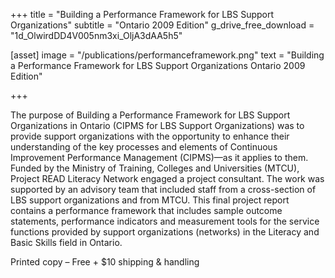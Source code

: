 +++
title = "Building a Performance Framework for LBS Support Organizations"
subtitle = "Ontario 2009 Edition"
g_drive_free_download = "1d_OlwirdDD4V005nm3xi_OljA3dAA5h5"

[asset]
  image = "/publications/performanceframework.png"
  text = "Building a Performance Framework for LBS Support Organizations Ontario 2009 Edition"


+++

The purpose of Building a Performance Framework for LBS Support Organizations in Ontario (CIPMS for LBS Support Organizations) was to provide support organizations with the opportunity to enhance their understanding of the key processes and elements of Continuous Improvement Performance Management (CIPMS)—as it applies to them. Funded by the Ministry of Training, Colleges and Universities (MTCU), Project READ Literacy Network engaged a project consultant. The work was supported by an advisory team that included staff from a cross-section of LBS support organizations and from MTCU. This final project report contains a performance framework that includes sample outcome statements, performance indicators and measurement tools for the service functions provided by support organizations (networks) in the Literacy and Basic Skills field in Ontario.  
  
Printed copy – Free + $10 shipping & handling